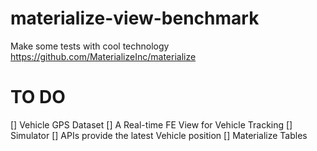 # materialize-view-benchmark

Make some tests with cool technology https://github.com/MaterializeInc/materialize

# TO DO
[] Vehicle GPS Dataset
[] A Real-time FE View for Vehicle Tracking
[] Simulator
[] APIs provide the latest Vehicle position
[] Materialize Tables
